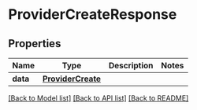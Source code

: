 # ProviderCreateResponse

## Properties
Name | Type | Description | Notes
------------ | ------------- | ------------- | -------------
**data** | [**ProviderCreate**](ProviderCreate.md) |  | 

[[Back to Model list]](../README.md#documentation-for-models) [[Back to API list]](../README.md#documentation-for-api-endpoints) [[Back to README]](../README.md)

